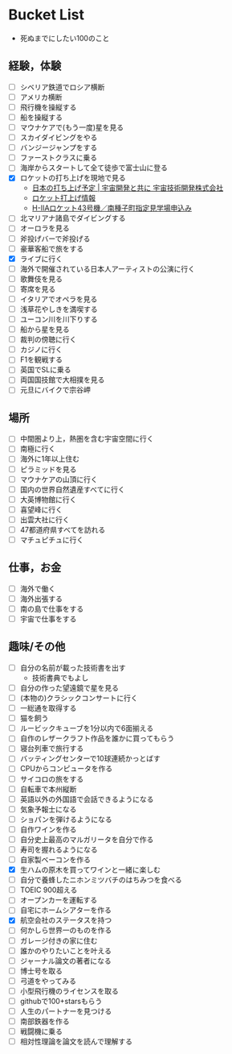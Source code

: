 # Bucket List
- 死ぬまでにしたい100のこと

## 経験，体験
- [ ] シベリア鉄道でロシア横断
- [ ] アメリカ横断
- [ ] 飛行機を操縦する
- [ ] 船を操縦する
- [ ] マウナケアで(もう一度)星を見る
- [ ] スカイダイビングをやる
- [ ] バンジージャンプをする
- [ ] ファーストクラスに乗る
- [ ] 海岸からスタートして全て徒歩で富士山に登る
- [x] ロケットの打ち上げを現地で見る
  - [日本の打ち上げ予定 | 宇宙開発と共に 宇宙技術開発株式会社](https://www.sed.co.jp/tokusyu/rocket_jplan.html)
  - [ロケット打上げ情報](http://www.town.minamitane.kagoshima.jp/sightseeing/uchiage.html)
  - [H-IIAロケット43号機／南種子町指定見学場申込み](https://va.apollon.nta.co.jp/h2af43_visitor/)
- [ ] 北マリアナ諸島でダイビングする
- [ ] オーロラを見る
- [ ] 斧投げバーで斧投げる
- [ ] 豪華客船で旅をする
- [x] ライブに行く
- [ ] 海外で開催されている日本人アーティストの公演に行く
- [ ] 歌舞伎を見る
- [ ] 寄席を見る
- [ ] イタリアでオペラを見る
- [ ] 浅草花やしきを満喫する
- [ ] ユーコン川を川下りする
- [ ] 船から星を見る
- [ ] 裁判の傍聴に行く
- [ ] カジノに行く
- [ ] F1を観戦する
- [ ] 英国でSLに乗る
- [ ] 両国国技館で大相撲を見る
- [ ] 元旦にバイクで宗谷岬

## 場所
- [ ] 中間圏より上，熱圏を含む宇宙空間に行く
- [ ] 南極に行く
- [ ] 海外に1年以上住む
- [ ] ピラミッドを見る
- [ ] マウナケアの山頂に行く
- [ ] 国内の世界自然遺産すべてに行く
- [ ] 大英博物館に行く
- [ ] 喜望峰に行く
- [ ] 出雲大社に行く
- [ ] 47都道府県すべてを訪れる
- [ ] マチュピチュに行く

## 仕事，お金
- [ ] 海外で働く
- [ ] 海外出張する
- [ ] 南の島で仕事をする
- [ ] 宇宙で仕事をする

## 趣味/その他
- [ ] 自分の名前が載った技術書を出す
  - 技術書典でもよし
- [ ] 自分の作った望遠鏡で星を見る
- [ ] (本物の)クラシックコンサートに行く
- [ ] 一総通を取得する
- [ ] 猫を飼う
- [ ] ルービックキューブを1分以内で6面揃える
- [ ] 自作のレザークラフト作品を誰かに買ってもらう
- [ ] 寝台列車で旅行する
- [ ] バッティングセンターで10球連続かっとばす
- [ ] CPUからコンピュータを作る
- [ ] サイコロの旅をする
- [ ] 自転車で本州縦断
- [ ] 英語以外の外国語で会話できるようになる
- [ ] 気象予報士になる
- [ ] ショパンを弾けるようになる
- [ ] 自作ワインを作る
- [ ] 自分史上最高のマルガリータを自分で作る
- [ ] 寿司を握れるようになる
- [ ] 自家製ベーコンを作る
- [x] 生ハムの原木を買ってワインと一緒に楽しむ
- [ ] 自分で養蜂したニホンミツバチのはちみつを食べる
- [ ] TOEIC 900超える
- [ ] オープンカーを運転する
- [ ] 自宅にホームシアターを作る
- [x] 航空会社のステータスを持つ
- [ ] 何かしら世界一のものを作る
- [ ] ガレージ付きの家に住む
- [ ] 誰かのやりたいことを叶える
- [ ] ジャーナル論文の著者になる
- [ ] 博士号を取る
- [ ] 弓道をやってみる
- [ ] 小型飛行機のライセンスを取る
- [ ] githubで100+starsもらう
- [ ] 人生のパートナーを見つける
- [ ] 南部鉄器を作る
- [ ] 戦闘機に乗る
- [ ] 相対性理論を論文を読んで理解する